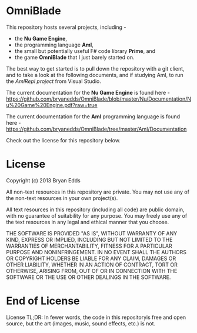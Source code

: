 OmniBlade
=========

This repository hosts several projects, including -

- the **Nu Game Engine**,
- the programming language **Aml**,
- the small but potentially useful F# code library **Prime**, and
- the game **OmniBlade** that I just barely started on.

The best way to get started is to pull down the repository with a git client, and to take a look at the following documents, and if studying Aml, to run the *AmlRepl project* from Visual Studio.

The current documentation for the **Nu Game Engine** is found here - https://github.com/bryanedds/OmniBlade/blob/master/Nu/Documentation/Nu%20Game%20Engine.pdf?raw=true

The current documentation for the **Aml** programming language is found here - https://github.com/bryanedds/OmniBlade/tree/master/Aml/Documentation

Check out the license for this repository below.

License
=======

Copyright (c) 2013 Bryan Edds

All non-text resources in this repository are private. You may not use any of
the non-text resources in your own project(s).

All text resources in this repository (including all code) are public domain,
with no guarantee of suitability for any purpose. You may freely use any of the
text resources in any legal and ethical manner that you choose.

THE SOFTWARE IS PROVIDED "AS IS", WITHOUT WARRANTY OF ANY KIND, EXPRESS OR
IMPLIED, INCLUDING BUT NOT LIMITED TO THE WARRANTIES OF MERCHANTABILITY,
FITNESS FOR A PARTICULAR PURPOSE AND NONINFRINGEMENT. IN NO EVENT SHALL THE
AUTHORS OR COPYRIGHT HOLDERS BE LIABLE FOR ANY CLAIM, DAMAGES OR OTHER
LIABILITY, WHETHER IN AN ACTION OF CONTRACT, TORT OR OTHERWISE, ARISING FROM,
OUT OF OR IN CONNECTION WITH THE SOFTWARE OR THE USE OR OTHER DEALINGS IN
THE SOFTWARE.

End of License
==============

License TL;DR: In fewer words, the code in this repositoryis free and open source,
but the art (images, music, sound effects, etc.) is not.
